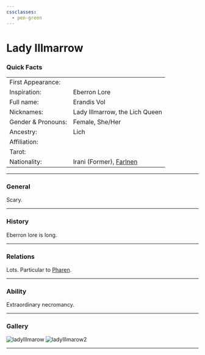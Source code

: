 ```yaml
---
cssclasses:
  - pen-green
---
```

# Lady Illmarrow
### Quick Facts

|                    |                                                                |
| ------------------ | -------------------------------------------------------------- |
| First Appearance:  |                                                                |
| Inspiration:          | Eberron Lore                                                   |
| Full name:         | Erandis Vol                                                    |
| Nicknames:         | Lady Illmarrow, the Lich Queen                                 |
| Gender & Pronouns: | Female, She/Her                                                |
| Ancestry:          | Lich                                                           |
| Affiliation:       |                                                                |
| Tarot:             |                                                                |
| Nationality:       | Irani (Former), [Farlnen](../../-Locations--Planes/Farlnen.md) |
***
### General
Scary.

***
### History
Eberron lore is long.

***
### Relations
Lots.
Particular to [Pharen](../-Player/Pharen.md).

***
### Ability
Extraordinary necromancy.

***
### Gallery

![ladyIllmarow](../../../../../../99%20-%20META/attachments/ladyIllmarow.png)
![ladyIllmarow2](../../../../../../99%20-%20META/attachments/ladyIllmarow2.png)
***
